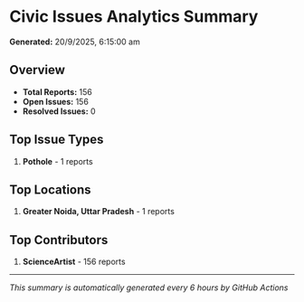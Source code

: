 #  Civic Issues Analytics Summary

**Generated:** 20/9/2025, 6:15:00 am

##  Overview
- **Total Reports:** 156
- **Open Issues:** 156
- **Resolved Issues:** 0

##  Top Issue Types
1. **Pothole** - 1 reports

##  Top Locations
1. **Greater Noida, Uttar Pradesh** - 1 reports

##  Top Contributors
1. **ScienceArtist** - 156 reports

---
*This summary is automatically generated every 6 hours by GitHub Actions*
